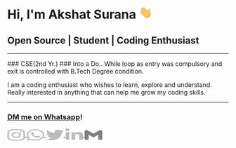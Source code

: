 # Hi, I'm Akshat Surana  <img src="./Hi.gif" width="30px">

## Open Source | Student | Coding Enthusiast

<hr>
###  CSE(2nd Yr.) 
###  Into a Do.. While loop as entry was compulsory and exit is controlled with B.Tech Degree condition.

I am a coding enthusiast who wishes to learn, explore and understand.
Really interested in anything that can help me grow my coding skills.

<hr>

### [DM me on Whatsapp](https://wa.me/+919461049101)!

<p>
    <a href="https://www.instagram.com/akshatsurana01/" target="blank">
        <img align="center" src="./instagram.svg" alt="Akshat" height="30" width="40" class="icon"/>
    </a>
     <a href="https://wa.me/+919461049101" target="blank">
        <img align="center" src="./whatsapp.svg" alt="Akshat" height="30" width="40" class="icon"/>
    </a>
    <a href="https://twitter.com/AkshatSurana01" target="blank">
    <img align="center" src="./twitter.svg" alt="Akshat" height="30" width="40" class="icon"/>
    </a>
    <a href="https://www.linkedin.com/in/akshat-surana-9461049101/" target="blank">
        <img align="center" src="./linkedin.svg" alt="Akshat" height="30" width="40" class="icon"/>
    </a>
    <a href="mailto:akshatsurana787@gmail.com">
        <img align="center" src="./gmail.svg" height="30" width="40" class="icon"/>
    </a>
</p>




